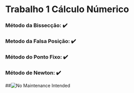 # Trabalho 1 Cálculo Númerico 
### Método da Bissecção: :heavy_check_mark:
### Metodo da Falsa Posição: :heavy_check_mark:
### Método do Ponto Fixo: :heavy_check_mark:
### Método de Newton: :heavy_check_mark:


##![No Maintenance Intended](http://unmaintained.tech/badge.svg)
